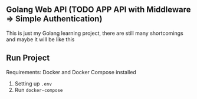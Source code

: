 ## Golang Web API (TODO APP API with Middleware => Simple Authentication)
This is just my Golang learning project, there are still many shortcomings and maybe it will be like this


## Run Project
Requirements: Docker and Docker Compose installed

1. Setting up `.env`
2. Run `docker-compose`
